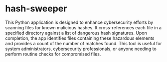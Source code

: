 # hash-sweeper
This Python application is designed to enhance cybersecurity efforts by scanning files for known malicious hashes. It cross-references each file in a specified directory against a list of dangerous hash signatures. Upon completion, the app identifies files containing these hazardous elements and provides a count of the number of matches found. This tool is useful for system administrators, cybersecurity professionals, or anyone needing to perform routine checks for compromised files.
